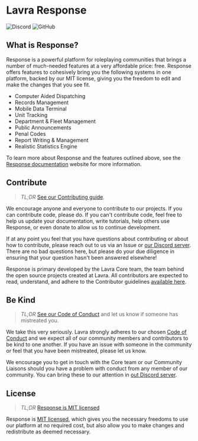 # Lavra Response

![Discord](https://img.shields.io/discord/270672972694552576?label=discord)
![GitHub](https://img.shields.io/github/license/lavrahq/response)

## What is Response?

Response is a powerful platform for roleplaying communities that brings a number of much-needed features at a very
affordable price: free. Response offers features to cohesively bring you the following systems in one platform, backed
by our MIT license, giving you the freedom to edit and make the changes that you see fit.

- Computer Aided Dispatching
- Records Management
- Mobile Data Terminal
- Unit Tracking
- Department & Fleet Management
- Public Announcements
- Penal Codes
- Report Writing & Management
- Realistic Statistics Engine

To learn more about Response and the features outlined above, see the [Response documentation](https://response.lavra.io)
website for more information. 

## Contribute

> _TL;DR_ [See our Contributing guide](CONTRIBUTING.md).

We encourage anyone and everyone to contribute to our projects. If you can contribute code, please do. If you can't
contribute code, feel free to help us update your documentation, write tutorials, help others use Response, or even
donate to allow us to continue development.

If at any point you feel that you have questions about contributing or about how to contribute, please reach out to
us via an Issue or [our Discord server](https://discord.gg/w9mGSD). There are no bad questions here, but please do
your due diligence in ensuring that your question hasn't been answered elsewhere!

Response is primary developed by the Lavra Core team, the team behind the open source projects created at Lavra.
All contributors are expected to read, understand, and adhere to the Contributor guidelines
[available here](CONTRIBUTING.md).

## Be Kind

> _TL;DR_ [See our Code of Conduct](CODE_OF_CONDUCT.md) and let us know if someone has mistreated you.

We take this very seriously. Lavra strongly adheres to our chosen [Code of Conduct](CODE_OF_CONDUCT.md) and we expect
all of our community members and contributors to be kind to one another. If you have an issue with someone in the
community or feel that you have been mistreated, please let us know.

We encourage you to get in touch with the Core team or our Community Liaisons should you have a problem with conduct
from any member of our community. You can bring these to our attention in [out Discord server](https://discord.gg/w9mGSD).

## License

> _TL;DR_ [Response is MIT licensed](LICENSE)

Response is [MIT licensed](LICENSE), which gives you the necessary freedoms to use our platform at no required
cost, but also allow you to make changes and redistribute as deemed necessary.
